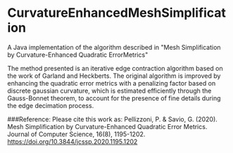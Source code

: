 # CurvatureEnhancedMeshSimplification
A Java implementation of the algorithm described in "Mesh Simplification by Curvature-Enhanced Quadratic ErrorMetrics"

The method presented is an iterative edge contraction algorithm based on the work of Garland and Heckberts. The original algorithm is improved by enhancing the quadratic error metrics with a penalizing factor based on discrete gaussian curvature, which is estimated efficiently through the Gauss-Bonnet theorem, to account for the presence of fine details during the edge decimation process.

###Reference:
Please cite this work as:
Pellizzoni, P. & Savio, G. (2020). Mesh Simplification by Curvature-Enhanced Quadratic Error Metrics. Journal of Computer Science, 16(8), 1195-1202. https://doi.org/10.3844/jcssp.2020.1195.1202
